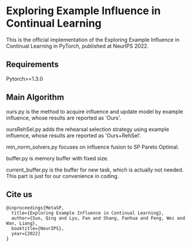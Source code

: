 # Exploring Example Influence in Continual Learning
This is the official implementation of the Exploring Example Influence in Continual Learning in PyTorch, published at NeurIPS 2022.

## Requirements
Pytorch>=1.3.0

## Main Algorithm

ours.py is the method to acquire influence and update model by example influence, whose results are reported as 'Ours'.

oursRehSel.py adds the rehearsal selection strategy using example influence, whose results are reported as 'Ours+RehSel'.

min_norm_solvers.py focuses on influence fusion to SP Pareto Optimal.

buffer.py is memory buffer with fixed size.

current_buffer.py is the buffer for new task, which is actually not needed. This part is just for our convenience in coding.

## Cite us

```
@inproceedings{MetaSP,
  title={Exploring Example Influence in Continual Learning},
  author={Sun, Qing and Lyu, Fan and Shang, Fanhua and Feng, Wei and Wan, Liang},
  booktitle={NeurIPS},
  year={2022}
}
```
